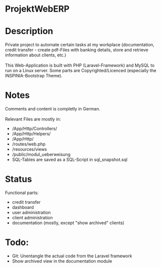 # ProjektWebERP
<h1>Description</h1>
Private project to automate certain tasks at my workplace (documentation, credit transfer - create pdf-Files with banking details, store and retrieve information about clients, etc.)
<br><br>
This Web-Application is built with PHP (Laravel-Framework) and MySQL to run on a Linux server. Some parts are Copyrighted/Licenced (especially the INSPINIA-Bootstrap Theme).


<h1>Notes</h1>
Comments and content is completly in German.
<br><br>
Relevant Files are mostly in:

- /App/Http/Controllers/
- /App/Http/Helpers/
- /App/Http/
- /routes/web.php
- /resources/views
- /public/modul_ueberweisung
- SQL-Tables are saved as a SQL-Script in sql_snapshot.sql

<h1>Status</h1>
Functional parts:

- credit transfer
- dashboard
- user administration
- client administration
- documentation (mostly, except "show archived" clients)

<h1>Todo:</h1>

- Git: Unentangle the actual code from the Laravel framework
- Show archived view in the documentation module
